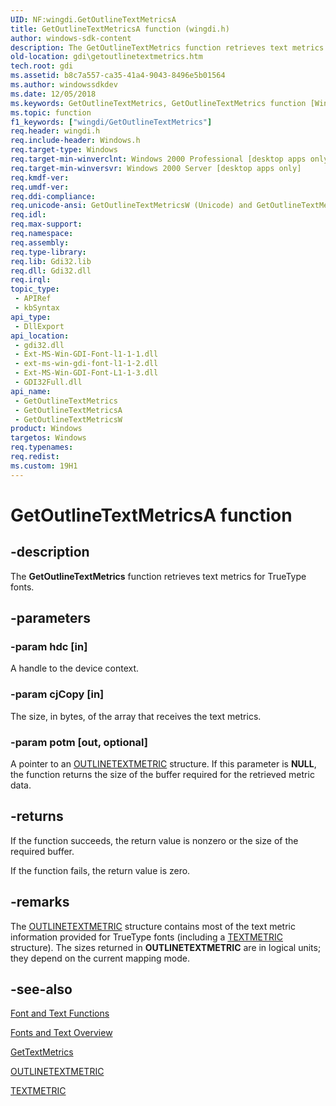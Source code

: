 ```yaml
---
UID: NF:wingdi.GetOutlineTextMetricsA
title: GetOutlineTextMetricsA function (wingdi.h)
author: windows-sdk-content
description: The GetOutlineTextMetrics function retrieves text metrics for TrueType fonts.
old-location: gdi\getoutlinetextmetrics.htm
tech.root: gdi
ms.assetid: b8c7a557-ca35-41a4-9043-8496e5b01564
ms.author: windowssdkdev
ms.date: 12/05/2018
ms.keywords: GetOutlineTextMetrics, GetOutlineTextMetrics function [Windows GDI], GetOutlineTextMetricsA, GetOutlineTextMetricsW, _win32_GetOutlineTextMetrics, gdi.getoutlinetextmetrics, wingdi/GetOutlineTextMetrics, wingdi/GetOutlineTextMetricsA, wingdi/GetOutlineTextMetricsW
ms.topic: function
f1_keywords: ["wingdi/GetOutlineTextMetrics"]
req.header: wingdi.h
req.include-header: Windows.h
req.target-type: Windows
req.target-min-winverclnt: Windows 2000 Professional [desktop apps only]
req.target-min-winversvr: Windows 2000 Server [desktop apps only]
req.kmdf-ver: 
req.umdf-ver: 
req.ddi-compliance: 
req.unicode-ansi: GetOutlineTextMetricsW (Unicode) and GetOutlineTextMetricsA (ANSI)
req.idl: 
req.max-support: 
req.namespace: 
req.assembly: 
req.type-library: 
req.lib: Gdi32.lib
req.dll: Gdi32.dll
req.irql: 
topic_type:
 - APIRef
 - kbSyntax
api_type:
 - DllExport
api_location:
 - gdi32.dll
 - Ext-MS-Win-GDI-Font-l1-1-1.dll
 - ext-ms-win-gdi-font-l1-1-2.dll
 - Ext-MS-Win-GDI-Font-L1-1-3.dll
 - GDI32Full.dll
api_name:
 - GetOutlineTextMetrics
 - GetOutlineTextMetricsA
 - GetOutlineTextMetricsW
product: Windows
targetos: Windows
req.typenames: 
req.redist: 
ms.custom: 19H1
---
```


# GetOutlineTextMetricsA function


## -description


The <b>GetOutlineTextMetrics</b> function retrieves text metrics for TrueType fonts.


## -parameters




### -param hdc [in]

A handle to the device context.


### -param cjCopy [in]

The size, in bytes, of the array that receives the text metrics.


### -param potm [out, optional]

A pointer to an <a href="https://docs.microsoft.com/windows/desktop/api/wingdi/ns-wingdi-_outlinetextmetrica">OUTLINETEXTMETRIC</a> structure. If this parameter is <b>NULL</b>, the function returns the size of the buffer required for the retrieved metric data.


## -returns



If the function succeeds, the return value is nonzero or the size of the required buffer.

If the function fails, the return value is zero.




## -remarks



The <a href="https://docs.microsoft.com/windows/desktop/api/wingdi/ns-wingdi-_outlinetextmetrica">OUTLINETEXTMETRIC</a> structure contains most of the text metric information provided for TrueType fonts (including a <a href="https://docs.microsoft.com/windows/desktop/api/wingdi/ns-wingdi-tagtextmetrica">TEXTMETRIC</a> structure). The sizes returned in <b>OUTLINETEXTMETRIC</b> are in logical units; they depend on the current mapping mode.




## -see-also




<a href="https://docs.microsoft.com/windows/desktop/gdi/font-and-text-functions">Font and Text Functions</a>



<a href="https://docs.microsoft.com/windows/desktop/gdi/fonts-and-text">Fonts and Text Overview</a>



<a href="https://docs.microsoft.com/windows/desktop/api/wingdi/nf-wingdi-gettextmetrics">GetTextMetrics</a>



<a href="https://docs.microsoft.com/windows/desktop/api/wingdi/ns-wingdi-_outlinetextmetrica">OUTLINETEXTMETRIC</a>



<a href="https://docs.microsoft.com/windows/desktop/api/wingdi/ns-wingdi-tagtextmetrica">TEXTMETRIC</a>
 

 

